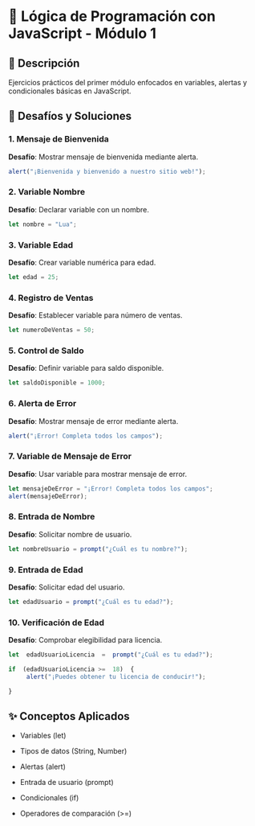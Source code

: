 #  🎯 Lógica de Programación con JavaScript - Módulo 1

##  📝 Descripción

Ejercicios prácticos del primer módulo enfocados en variables, alertas y condicionales básicas en JavaScript.


##  🚀 Desafíos y Soluciones

###  1. Mensaje de Bienvenida
**Desafío**: Mostrar mensaje de bienvenida mediante alerta.

```javascript
alert("¡Bienvenida y bienvenido a nuestro sitio web!");
```


###  2. Variable Nombre
**Desafío**: Declarar variable con un nombre.

```javascript
let nombre = "Lua";
```


###  3. Variable Edad
**Desafío**: Crear variable numérica para edad.
```javascript
let edad = 25;
```


###  4. Registro de Ventas
**Desafío**: Establecer variable para número de ventas.

```javascript
let numeroDeVentas = 50;
```

###  5. Control de Saldo
**Desafío**: Definir variable para saldo disponible.

```javascript
let saldoDisponible = 1000;
```


###  6. Alerta de Error
**Desafío**: Mostrar mensaje de error mediante alerta.

```javascript
alert("¡Error! Completa todos los campos");
```


###  7. Variable de Mensaje de Error
**Desafío**: Usar variable para mostrar mensaje de error.

```javascript
let mensajeDeError = "¡Error! Completa todos los campos";
alert(mensajeDeError);
```


###  8. Entrada de Nombre
**Desafío**: Solicitar nombre de usuario.

```javascript
let nombreUsuario = prompt("¿Cuál es tu nombre?");
```

###  9. Entrada de Edad
**Desafío**: Solicitar edad del usuario.

```javascript
let edadUsuario = prompt("¿Cuál es tu edad?");
```


###  10. Verificación de Edad
**Desafío**: Comprobar elegibilidad para licencia.

```javascript
let  edadUsuarioLicencia  =  prompt("¿Cuál es tu edad?");

if  (edadUsuarioLicencia >=  18)  {
	 alert("¡Puedes obtener tu licencia de conducir!");

}
```

##  ✨ Conceptos Aplicados

- Variables (let)

- Tipos de datos (String, Number)

- Alertas (alert)

- Entrada de usuario (prompt)

- Condicionales (if)

- Operadores de comparación (>=)